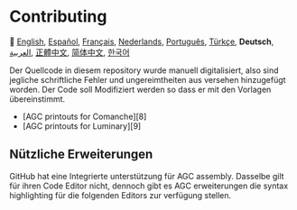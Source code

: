 # Contributing

:crossed_flags:
[English][EN],
[Español][ES],
[Français][FR],
[Nederlands][NL],
[Português][PT_BR],
[Türkçe][TR],
**Deutsch**,
[العربية][AR],
[正體中文][ZH_TW],
[简体中文][ZH_CN],
[한국어][KO_KR]

[AR]:CONTRIBUTING.ar.md
[EN]:CONTRIBUTING.md
[ES]:CONTRIBUTING.es.md
[FR]:CONTRIBUTING.fr.md
[KO_KR]:CONTRIBUTING.ko_kr.md
[NL]:CONTRIBUTING.nl.md
[PT_BR]:CONTRIBUTING.pt_br.md
[TR]:CONTRIBUTING.tr.md
[ZH_CN]:CONTRIBUTING.zh_cn.md
[ZH_TW]:CONTRIBUTING.zh_tw.md

Der Quellcode in diesem repository wurde manuell digitalisiert, also sind jegliche schriftliche Fehler und ungereimtheiten aus versehen hinzugefügt worden. Der Code soll Modifiziert werden so dass er mit den Vorlagen übereinstimmt. 

* [AGC printouts for Comanche][8]
* [AGC printouts for Luminary][9]

## Nützliche Erweiterungen

GitHub hat eine Integrierte unterstützung für AGC assembly. Dasselbe gilt für ihren Code Editor nicht, dennoch gibt es AGC erweiterungen die syntax highlighting für die folgenden Editors zur verfügung stellen. 



